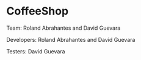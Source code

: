 # CoffeeShop

Team: Roland Abrahantes and David Guevara

Developers: Roland Abrahantes and David Guevara

Testers: David Guevara
